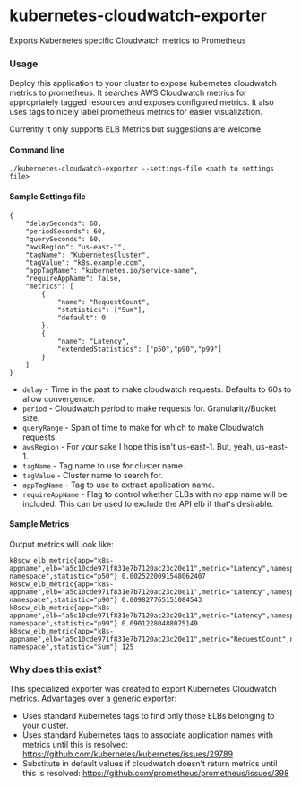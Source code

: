 # kubernetes-cloudwatch-exporter

Exports Kubernetes specific Cloudwatch metrics to Prometheus

### Usage

Deploy this application to your cluster to expose kubernetes cloudwatch metrics to prometheus.  It searches AWS Cloudwatch metrics for appropriately tagged resources and exposes configured metrics.  It also uses tags to nicely label prometheus metrics for easier visualization.

Currently it only supports ELB Metrics but suggestions are welcome.

#### Command line 

`./kubernetes-cloudwatch-exporter --settings-file <path to settings file>`

#### Sample Settings file

```
{
    "delaySeconds": 60,
    "periodSeconds": 60,
    "querySeconds": 60,
    "awsRegion": "us-east-1",
    "tagName": "KubernetesCluster",
    "tagValue": "k8s.example.com",
    "appTagName": "kubernetes.io/service-name",
    "requireAppName": false,
    "metrics": [
        {
            "name": "RequestCount",
            "statistics": ["Sum"],
            "default": 0
        },
        {
            "name": "Latency",
            "extendedStatistics": ["p50","p90","p99"]
        }
    ]
}
```

- `delay` - Time in the past to make cloudwatch requests.  Defaults to 60s to allow convergence.
- `period` - Cloudwatch period to make requests for.  Granularity/Bucket size.
- `queryRange` - Span of time to make for which to make Cloudwatch requests.
- `awsRegion` - For your sake I hope this isn't us-east-1. But, yeah, us-east-1.
- `tagName` - Tag name to use for cluster name.
- `tagValue` - Cluster name to search for.
- `appTagName` - Tag to use to extract application name.
- `requireAppName` - Flag to control whether ELBs with no app name will be included.  This can be used to exclude the API elb if that's desirable.

#### Sample Metrics

Output metrics will look like:

```
k8scw_elb_metric{app="k8s-appname",elb="a5c10cde971f831e7b7120ac23c20e11",metric="Latency",namespace="k8s-namespace",statistic="p50"} 0.0025220091548062407
k8scw_elb_metric{app="k8s-appname",elb="a5c10cde971f831e7b7120ac23c20e11",metric="Latency",namespace="k8s-namespace",statistic="p90"} 0.009827765151084543
k8scw_elb_metric{app="k8s-appname",elb="a5c10cde971f831e7b7120ac23c20e11",metric="Latency",namespace="k8s-namespace",statistic="p99"} 0.09012280488075149
k8scw_elb_metric{app="k8s-appname",elb="a5c10cde971f831e7b7120ac23c20e11",metric="RequestCount",namespace="k8s-namespace",statistic="Sum"} 125
```

### Why does this exist?

This specialized exporter was created to export Kubernetes Cloudwatch metrics.  Advantages over a generic exporter:

- Uses standard Kubernetes tags to find only those ELBs belonging to your cluster.
- Uses standard Kubernetes tags to associate application names with metrics until this is resolved:  https://github.com/kubernetes/kubernetes/issues/29789
- Substitute in default values if cloudwatch doesn't return metrics until this is resolved:  https://github.com/prometheus/prometheus/issues/398